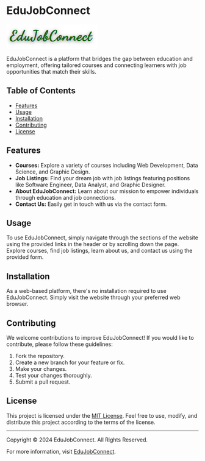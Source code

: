 # EduJobConnect

![EduJobConnect Logo](images/Ejc.png)

EduJobConnect is a platform that bridges the gap between education and employment, offering tailored courses and connecting learners with job opportunities that match their skills.

## Table of Contents

- [Features](#features)
- [Usage](#usage)
- [Installation](#installation)
- [Contributing](#contributing)
- [License](#license)

## Features

- **Courses:** Explore a variety of courses including Web Development, Data Science, and Graphic Design.
- **Job Listings:** Find your dream job with job listings featuring positions like Software Engineer, Data Analyst, and Graphic Designer.
- **About EduJobConnect:** Learn about our mission to empower individuals through education and job connections.
- **Contact Us:** Easily get in touch with us via the contact form.

## Usage

To use EduJobConnect, simply navigate through the sections of the website using the provided links in the header or by scrolling down the page. Explore courses, find job listings, learn about us, and contact us using the provided form.

## Installation

As a web-based platform, there's no installation required to use EduJobConnect. Simply visit the website through your preferred web browser.

## Contributing

We welcome contributions to improve EduJobConnect! If you would like to contribute, please follow these guidelines:

1. Fork the repository.
2. Create a new branch for your feature or fix.
3. Make your changes.
4. Test your changes thoroughly.
5. Submit a pull request.

## License

This project is licensed under the [MIT License](LICENSE). Feel free to use, modify, and distribute this project according to the terms of the license.

---

Copyright © 2024 EduJobConnect. All Rights Reserved.

For more information, visit [EduJobConnect](https://pshema.github.io/EduJobConnect/).
